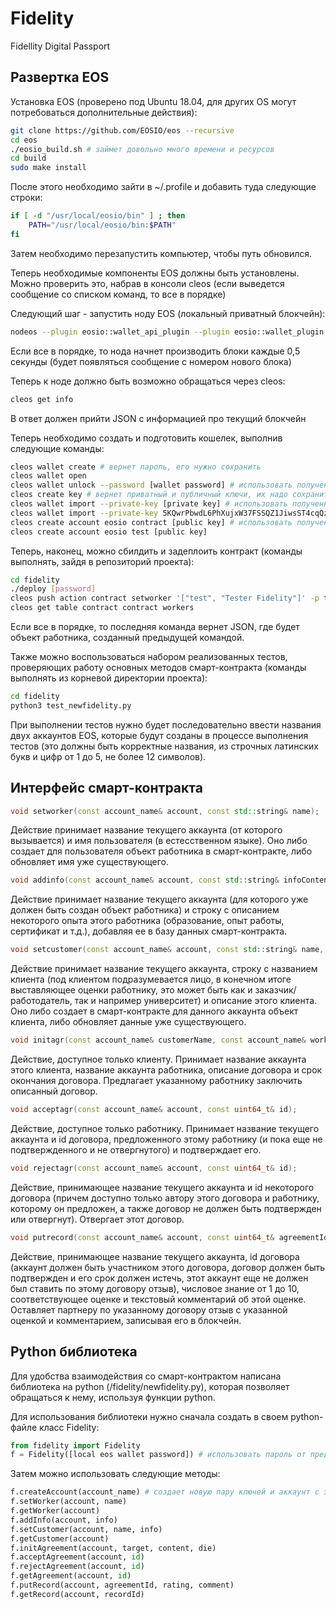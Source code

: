 # Fidelity
Fidellity Digital Passport

## Развертка EOS

Установка EOS (проверено под Ubuntu 18.04, для других OS могут потребоваться дополнительные действия): 
```bash
git clone https://github.com/EOSIO/eos --recursive  
cd eos  
./eosio_build.sh # займет довольно много времени и ресурсов
cd build  
sudo make install 
```

После этого необходимо зайти в ~/.profile и добавить туда следующие строки:  
```bash
if [ -d "/usr/local/eosio/bin" ] ; then  
    PATH="/usr/local/eosio/bin:$PATH"  
fi  
```
Затем необходимо перезапустить компьютер, чтобы путь обновился.

Теперь необходимые компоненты EOS должны быть установлены. Можно проверить это, набрав в консоли cleos (если выведется сообщение со списком команд, то все в порядке)

Следующий шаг - запустить ноду EOS (локальный приватный блокчейн):
```bash
nodeos --plugin eosio::wallet_api_plugin --plugin eosio::wallet_plugin --plugin eosio::producer_plugin --plugin eosio::history_plugin --plugin eosio::chain_api_plugin --plugin eosio::history_api_plugin --plugin eosio::http_plugin --replay-blockchain --hard-replay-blockchain --delete-all-blocks --enable-stale-production --producer-name eosio --contracts-console
```
Если все в порядке, то нода начнет производить блоки каждые 0,5 секунды (будет появляться сообщение с номером нового блока)

Теперь к ноде должно быть возможно обращаться через cleos:
```bash
cleos get info
```
В ответ должен прийти JSON с информацией про текущий блокчейн

Теперь необходимо создать и подготовить кошелек, выполнив следующие команды:
```bash
cleos wallet create # вернет пароль, его нужно сохранить
cleos wallet open
cleos wallet unlock --password [wallet password] # использовать полученный пароль
cleos create key # вернет приватный и публичный ключи, их надо сохранить
cleos wallet import --private-key [private key] # использовать полученный приватный ключ
cleos wallet import --private-key 5KQwrPbwdL6PhXujxW37FSSQZ1JiwsST4cqQzDeyXtP79zkvFD3 # импортирует системный аккаунт eosio
cleos create account eosio contract [public key] # использовать полученный три шага назад публичный ключ
cleos create account eosio test [public key]
```

Теперь, наконец, можно сбилдить и задеплоить контракт (команды выполнять, зайдя в репозиторий проекта):
```bash
cd fidelity
./deploy [password]
cleos push action contract setworker '["test", "Tester Fidelity"]' -p test@active
cleos get table contract contract workers
```
Если все в порядке, то последняя команда вернет JSON, где будет объект работника, созданный предыдущей командой.

Также можно воспользоваться набором реализованных тестов, проверяющих работу основных методов смарт-контракта (команды выполнять из корневой директории проекта):
```bash
cd fidelity
python3 test_newfidelity.py
```
При выполнении тестов нужно будет последовательно ввести названия двух аккаунтов EOS, которые будут созданы в процессе выполнения тестов (это должны быть корректные названия, из строчных латинских букв и цифр от 1 до 5, не более 12 символов). 

## Интерфейс смарт-контракта

```cpp 
void setworker(const account_name& account, const std::string& name); 
```  
Действие принимает название текущего аккаунта (от которого вызывается) и имя пользователя (в естесственном языке). Оно либо создает для пользователя объект работника в смарт-контракте, либо обновляет имя уже существующего.

```cpp 
void addinfo(const account_name& account, const std::string& infoContent); 
```  
Действие принимает название текущего аккаунта (для которого уже должен быть создан объект работника) и строку с описанием некоторого опыта этого работника (образование, опыт работы, сертификат и т.д.), добавляя ее в базу данных смарт-контракта.

```cpp 
void setcustomer(const account_name& account, const std::string& name, const std::string& info); 
```
Действие принимает название текущего аккаунта, строку с названием клиента (под клиентом подразумевается лицо, в конечном итоге выставляющее оценки работнику, это может быть как и заказчик/работодатель, так и например университет) и описание этого клиента. Оно либо создает в смарт-контракте для данного аккаунта объект клиента, либо обновляет данные уже существующего.

```cpp 
void initagr(const account_name& customerName, const account_name& workerName, const std::string& content, const time& due); 
```
Действие, доступное только клиенту. Принимает название аккаунта этого клиента, название аккаунта работника, описание договора и срок окончания договора. Предлагает указанному работнику заключить описанный договор.

```cpp
void acceptagr(const account_name& account, const uint64_t& id); 
```
Действие, доступное только работнику. Принимает название текущего аккаунта и id договора, предложенного этому работнику (и пока еще не подтвержденного и не отвергнутого) и подтверждает его. 

```cpp
void rejectagr(const account_name& account, const uint64_t& id);
```
Действие, принимающее название текущего аккаунта и id некоторого договора (причем доступно только автору этого договора и работнику, которому он предложен, а также договор не должен быть подтвержден или отвергнут). Отвергает этот договор.

```cpp
void putrecord(const account_name& account, const uint64_t& agreementId, const uint16_t rating, const std::string& comment);
```
Действие, принимающее название текущего аккаунта, id договора (аккаунт должен быть участником этого договора, договор должен быть подтвержден и его срок должен истечь, этот аккаунт еще не должен был ставить по этому договору отзыв), числовое знание от 1 до 10, соответствующее оценке и текстовый комментарий об этой оценке. Оставляет партнеру по указанному договору отзыв с указанной оценкой и комментарием, записывая его в блокчейн. 

## Python библиотека

Для удобства взаимодействия со смарт-контрактом написана библиотека на python (/fidelity/newfidelity.py), которая позволяет обращаться к нему, используя функции python.

Для использования библиотеки нужно сначала создать в своем python-файле класс Fidelity:
```python
from fidelity import Fidelity
f = Fidelity([local eos wallet password]) # использовать пароль от предварительно созданного кошелька
```

Затем можно использовать следующие методы:
```python
f.createAccount(account_name) # создает новую пару ключей и аккаунт с этим ключом и указанным именем
f.setWorker(account, name)
f.getWorker(account)
f.addInfo(account, info)
f.setCustomer(account, name, info)
f.getCustomer(account)
f.initAgreement(account, target, content, die)
f.acceptAgreement(account, id)
f.rejectAgreement(account, id)
f.getAgreement(account, id)
f.putRecord(account, agreementId, rating, comment)
f.getRecord(account, recordId)
```
